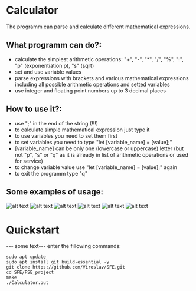 # Calculator
The programm can parse and calculate different mathematical expressions.


## What programm can do?:
- calculate the simplest arithmetic operations: "+", "-", "*", "/", "%", "!", "p" (exponentiation p), "s" (sqrt)
- set and use variable values
- parse expressions with brackets and various mathematical expressions including all possible arithmetic operations and setted variables
- use integer and floating point numbers up to 3 decimal places 

## How to use it?:
- use ";" in the end of the string (!!!)
- to calculate simple mathematical expression just type it
- to use variables you need to set them first
- to set variables you need to type "let [variable_name] = [value];"
- [variable_name] can be only one (lowercase or uppercase) letter (but not "p", "s" or "q" as it is already in list of arithmetic operations or used for service)
- to change variable value use "let [variable_name] = [value];" again
- to exit the programm type "q"

## Some examples of usage:

![alt text](https://github.com/Viroslav/SFE/blob/master/FSE_project/pictures/programm%20work%201.png)
![alt text](https://github.com/Viroslav/SFE/blob/master/FSE_project/pictures/programm%20work%202.png)
![alt text](https://github.com/Viroslav/SFE/blob/master/FSE_project/pictures/programm%20work%203.png)
![alt text](https://github.com/Viroslav/SFE/blob/master/FSE_project/pictures/programm%20work%204.png)
![alt text](https://github.com/Viroslav/SFE/blob/master/FSE_project/pictures/programm%20work%205.png)
![alt text](https://github.com/Viroslav/SFE/blob/master/FSE_project/pictures/programm%20work%206.png)

# Quickstart
 --- some text---
 enter the fillowing commands:

```
sudo apt update
sudo apt install git build-essential -y
git clone https://github.com/Viroslav/SFE.git
cd SFE/FSE_project
make
./Calculator.out
```

